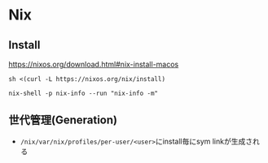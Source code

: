 # Nix

## Install

https://nixos.org/download.html#nix-install-macos

`sh <(curl -L https://nixos.org/nix/install)`

`nix-shell -p nix-info --run "nix-info -m"`

## 世代管理(Generation)

* `/nix/var/nix/profiles/per-user/<user>`にinstall毎にsym linkが生成される

